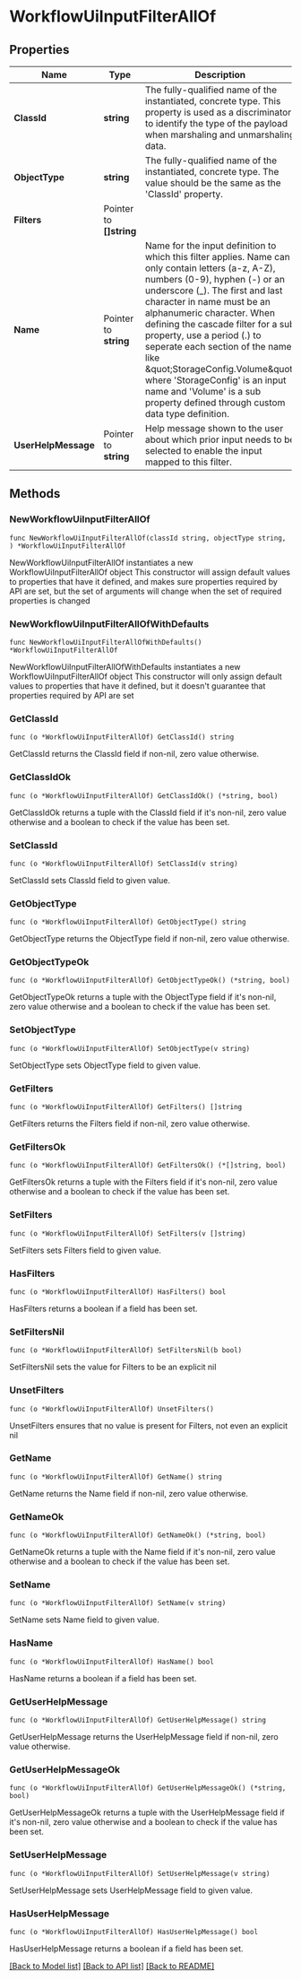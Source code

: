 # WorkflowUiInputFilterAllOf

## Properties

Name | Type | Description | Notes
------------ | ------------- | ------------- | -------------
**ClassId** | **string** | The fully-qualified name of the instantiated, concrete type. This property is used as a discriminator to identify the type of the payload when marshaling and unmarshaling data. | [default to "workflow.UiInputFilter"]
**ObjectType** | **string** | The fully-qualified name of the instantiated, concrete type. The value should be the same as the &#39;ClassId&#39; property. | [default to "workflow.UiInputFilter"]
**Filters** | Pointer to **[]string** |  | [optional] 
**Name** | Pointer to **string** | Name for the input definition to which this filter applies. Name can only contain letters (a-z, A-Z), numbers (0-9), hyphen (-) or an underscore (_). The first and last character in name must be an alphanumeric character. When defining the cascade filter for a sub property, use a period (.) to seperate each section of the name like \&quot;StorageConfig.Volume\&quot; where &#39;StorageConfig&#39; is an input name and &#39;Volume&#39; is a sub property defined through custom data type definition. | [optional] 
**UserHelpMessage** | Pointer to **string** | Help message shown to the user about which prior input needs to be selected to enable the input mapped to this filter. | [optional] 

## Methods

### NewWorkflowUiInputFilterAllOf

`func NewWorkflowUiInputFilterAllOf(classId string, objectType string, ) *WorkflowUiInputFilterAllOf`

NewWorkflowUiInputFilterAllOf instantiates a new WorkflowUiInputFilterAllOf object
This constructor will assign default values to properties that have it defined,
and makes sure properties required by API are set, but the set of arguments
will change when the set of required properties is changed

### NewWorkflowUiInputFilterAllOfWithDefaults

`func NewWorkflowUiInputFilterAllOfWithDefaults() *WorkflowUiInputFilterAllOf`

NewWorkflowUiInputFilterAllOfWithDefaults instantiates a new WorkflowUiInputFilterAllOf object
This constructor will only assign default values to properties that have it defined,
but it doesn't guarantee that properties required by API are set

### GetClassId

`func (o *WorkflowUiInputFilterAllOf) GetClassId() string`

GetClassId returns the ClassId field if non-nil, zero value otherwise.

### GetClassIdOk

`func (o *WorkflowUiInputFilterAllOf) GetClassIdOk() (*string, bool)`

GetClassIdOk returns a tuple with the ClassId field if it's non-nil, zero value otherwise
and a boolean to check if the value has been set.

### SetClassId

`func (o *WorkflowUiInputFilterAllOf) SetClassId(v string)`

SetClassId sets ClassId field to given value.


### GetObjectType

`func (o *WorkflowUiInputFilterAllOf) GetObjectType() string`

GetObjectType returns the ObjectType field if non-nil, zero value otherwise.

### GetObjectTypeOk

`func (o *WorkflowUiInputFilterAllOf) GetObjectTypeOk() (*string, bool)`

GetObjectTypeOk returns a tuple with the ObjectType field if it's non-nil, zero value otherwise
and a boolean to check if the value has been set.

### SetObjectType

`func (o *WorkflowUiInputFilterAllOf) SetObjectType(v string)`

SetObjectType sets ObjectType field to given value.


### GetFilters

`func (o *WorkflowUiInputFilterAllOf) GetFilters() []string`

GetFilters returns the Filters field if non-nil, zero value otherwise.

### GetFiltersOk

`func (o *WorkflowUiInputFilterAllOf) GetFiltersOk() (*[]string, bool)`

GetFiltersOk returns a tuple with the Filters field if it's non-nil, zero value otherwise
and a boolean to check if the value has been set.

### SetFilters

`func (o *WorkflowUiInputFilterAllOf) SetFilters(v []string)`

SetFilters sets Filters field to given value.

### HasFilters

`func (o *WorkflowUiInputFilterAllOf) HasFilters() bool`

HasFilters returns a boolean if a field has been set.

### SetFiltersNil

`func (o *WorkflowUiInputFilterAllOf) SetFiltersNil(b bool)`

 SetFiltersNil sets the value for Filters to be an explicit nil

### UnsetFilters
`func (o *WorkflowUiInputFilterAllOf) UnsetFilters()`

UnsetFilters ensures that no value is present for Filters, not even an explicit nil
### GetName

`func (o *WorkflowUiInputFilterAllOf) GetName() string`

GetName returns the Name field if non-nil, zero value otherwise.

### GetNameOk

`func (o *WorkflowUiInputFilterAllOf) GetNameOk() (*string, bool)`

GetNameOk returns a tuple with the Name field if it's non-nil, zero value otherwise
and a boolean to check if the value has been set.

### SetName

`func (o *WorkflowUiInputFilterAllOf) SetName(v string)`

SetName sets Name field to given value.

### HasName

`func (o *WorkflowUiInputFilterAllOf) HasName() bool`

HasName returns a boolean if a field has been set.

### GetUserHelpMessage

`func (o *WorkflowUiInputFilterAllOf) GetUserHelpMessage() string`

GetUserHelpMessage returns the UserHelpMessage field if non-nil, zero value otherwise.

### GetUserHelpMessageOk

`func (o *WorkflowUiInputFilterAllOf) GetUserHelpMessageOk() (*string, bool)`

GetUserHelpMessageOk returns a tuple with the UserHelpMessage field if it's non-nil, zero value otherwise
and a boolean to check if the value has been set.

### SetUserHelpMessage

`func (o *WorkflowUiInputFilterAllOf) SetUserHelpMessage(v string)`

SetUserHelpMessage sets UserHelpMessage field to given value.

### HasUserHelpMessage

`func (o *WorkflowUiInputFilterAllOf) HasUserHelpMessage() bool`

HasUserHelpMessage returns a boolean if a field has been set.


[[Back to Model list]](../README.md#documentation-for-models) [[Back to API list]](../README.md#documentation-for-api-endpoints) [[Back to README]](../README.md)


